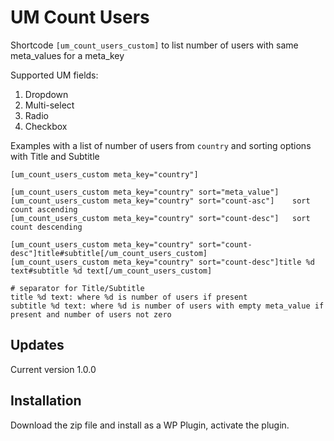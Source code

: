 # UM Count Users
Shortcode ```[um_count_users_custom]``` to list number of users with same meta_values for a meta_key

Supported UM fields:
1. Dropdown
2. Multi-select
3. Radio
4. Checkbox

Examples with a list of number of users from ```country``` and sorting options with Title and Subtitle
```
[um_count_users_custom meta_key="country"]

[um_count_users_custom meta_key="country" sort="meta_value"]
[um_count_users_custom meta_key="country" sort="count-asc"]    sort count ascending
[um_count_users_custom meta_key="country" sort="count-desc"]   sort count descending

[um_count_users_custom meta_key="country" sort="count-desc"]title#subtitle[/um_count_users_custom]   
[um_count_users_custom meta_key="country" sort="count-desc"]title %d text#subtitle %d text[/um_count_users_custom] 

# separator for Title/Subtitle
title %d text: where %d is number of users if present
subtitle %d text: where %d is number of users with empty meta_value if present and number of users not zero
```
## Updates
Current version 1.0.0
## Installation
Download the zip file and install as a WP Plugin, activate the plugin.

